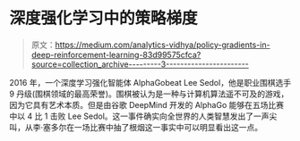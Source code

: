 # 深度强化学习中的策略梯度

> 原文：<https://medium.com/analytics-vidhya/policy-gradients-in-deep-reinforcement-learning-83d99575cfca?source=collection_archive---------3----------------------->

2016 年，一个深度学习强化智能体 AlphaGobeat Lee Sedol，他是职业围棋选手 9 丹级(围棋领域的最高荣誉)。围棋被认为是一种与计算机算法遥不可及的游戏，因为它具有艺术本质。但是由谷歌 DeepMind 开发的 AlphaGo 能够在五场比赛中以 4 比 1 击败 Lee Sedol。这一事件确实向全世界的人类智慧发出了一声尖叫，从李·塞多尔在一场比赛中抽了根烟这一事实中可以明显看出这一点。